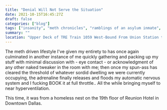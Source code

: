 ```yaml
---
title: "Denial Will Not Serve the Situation"
date: 2021-10-15T16:45:27Z
draft: false
categories: ["blog"]
tags: ["insanity", "meth chronicles", "ramblings of an asylum inmate", "health"]
summary: ""
location: "Upper Deck of TRE Train 1059 West-Bound From Union Station to T&P Station."
---
```


The meth driven lifestyle I've given my entirety to has once again culminated in another instance of me quickly gathering and packing up my stuff with minimal discussion with - eye contact - or acknowledgment of any other naked tweaker in the room with me; then once my spun-ass has cleared the threshold of whatever sordid dwelling we were currently occupying, the adrenaline finally releases and floods my automatic nervous system and I fucking BOOK it at full throttle.. All the while bringing myself to near hyperventilation.

This time, it was from a homeless nest on the 19th floor of Reunion Hotel in Downtown Dallas.
